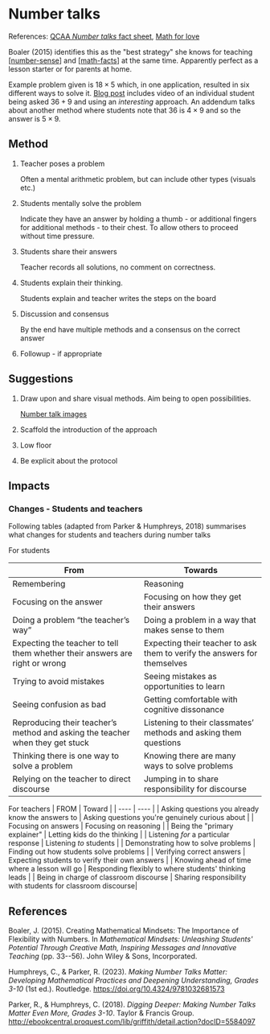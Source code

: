 # Number talks



References: [QCAA _Number talks_ fact sheet](https://www.qcaa.qld.edu.au/downloads/aciq/general-resources/ac_gc_factsheet_number_talks.pdf), [Math for love](https://mathforlove.com/lesson/number-talks/)

Boaler (2015) identifies this as the "best strategy" she knows for teaching [[number-sense]] and [[math-facts]] at the same time. Apparently perfect as a lesson starter or for parents at home.

Example problem given is $18 \times 5$ which, in one application, resulted in six different ways to solve it. [Blog post](https://marilynburnsmath.com/general-interest/whats-the-difference-between-a-number-talk-and-a-lesson/) includes video of an individual student being asked $36 + 9$ and using an _interesting_ approach. An addendum talks about another method where students note that $36$ is $4 \times 9$ and so the answer is $5 \times 9$.

## Method

1. Teacher poses a problem 

    Often a mental arithmetic problem, but can include other types (visuals etc.)

2. Students mentally solve the problem

    Indicate they have an answer by holding a thumb - or additional fingers for additional methods - to their chest. To allow others to proceed without time pressure.

3. Students share their answers

    Teacher records all solutions, no comment on correctness.

4. Students explain their thinking.

    Students explain and teacher writes the steps on the board

5. Discussion and consensus

    By the end have multiple methods and a consensus on the correct answer

6. Followup - if appropriate

## Suggestions

1. Draw upon and share visual methods. Aim being to open possibilities.

    [Number talk images](https://kristenacosta.com/number-talk-images/)
2. Scaffold the introduction of the approach 
3. Low floor
4. Be explicit about the protocol


## Impacts 

### Changes - Students and teachers

Following tables (adapted from Parker & Humphreys, 2018) summarises what changes for students and teachers during number talks

For students

| From | Towards |
| ---- | ------- |
| Remembering | Reasoning | 
| Focusing on the answer | Focusing on how they get their answers  |
| Doing a problem “the teacher’s way” | Doing a problem in a way that makes sense to them  |
| Expecting the teacher to tell them whether their answers are right or wrong | Expecting their teacher to ask them to verify the answers for themselves |
| Trying to avoid mistakes | Seeing mistakes as opportunities to learn  |
| Seeing confusion as bad | Getting comfortable with cognitive dissonance | 
| Reproducing their teacher’s method and asking the teacher when they get stuck | Listening to their classmates’ methods and asking them questions |
| Thinking there is one way to solve a problem | Knowing there are many ways to solve problems |
| Relying on the teacher to direct discourse | Jumping in to share responsibility for discourse |

For teachers
| FROM | Toward |
| ---- | ---- |
| Asking questions you already know the answers to | Asking questions you're genuinely curious about |
| Focusing on answers | Focusing on reasoning |
| Being the "primary explainer" | Letting kids do the thinking | 
| Listening _for_ a particular response | Listening _to_ students |
| Demonstrating how to solve problems  | Finding out how students solve problems |
| Verifying correct answers | Expecting students to verify their own answers | 
|  Knowing ahead of time where a lesson will go | Responding flexibly to where students' thinking leads |
| Being in charge of classroom discourse | Sharing responsibility with students for classroom discourse|



## References

Boaler, J. (2015). Creating Mathematical Mindsets: The Importance of Flexibility with Numbers. In *Mathematical Mindsets: Unleashing Students' Potential Through Creative Math, Inspiring Messages and Innovative Teaching* (pp. 33--56). John Wiley & Sons, Incorporated.

Humphreys, C., & Parker, R. (2023). *Making Number Talks Matter: Developing Mathematical Practices and Deepening Understanding, Grades 3-10* (1st ed.). Routledge. <https://doi.org/10.4324/9781032681573>

Parker, R., & Humphreys, C. (2018). *Digging Deeper: Making Number Talks Matter Even More, Grades 3-10*. Taylor & Francis Group. <http://ebookcentral.proquest.com/lib/griffith/detail.action?docID=5584097>

[//begin]: # "Autogenerated link references for markdown compatibility"
[number-sense]: number-sense "Number sense"
[math-facts]: math-facts "Math Facts"
[//end]: # "Autogenerated link references"